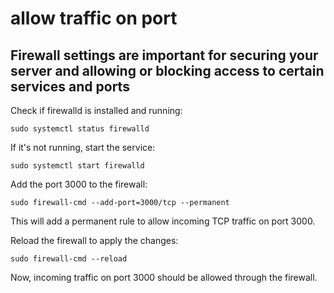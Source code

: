 # allow traffic on port
## Firewall settings are important for securing your server and allowing or blocking access to certain services and ports

Check if firewalld is installed and running:
```
sudo systemctl status firewalld
```
If it's not running, start the service:
```
sudo systemctl start firewalld
```
Add the port 3000 to the firewall:
```
sudo firewall-cmd --add-port=3000/tcp --permanent
```

This will add a permanent rule to allow incoming TCP traffic on port 3000.

Reload the firewall to apply the changes:
```
sudo firewall-cmd --reload
```
Now, incoming traffic on port 3000 should be allowed through the firewall.
